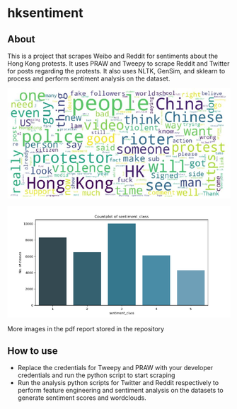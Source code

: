 # hksentiment

## About
This is a project that scrapes Weibo and Reddit for sentiments about the Hong Kong protests. It uses PRAW and Tweepy to scrape Reddit and Twitter for posts regarding the protests. It also uses NLTK, GenSim, and sklearn to process and perform sentiment analysis on the dataset.

![Word Cloud Image](https://github.com/samueltan97/hksentiment/blob/master/wordcloud.JPG)

![Sentiment Score Image](https://github.com/samueltan97/hksentiment/blob/master/sentiment_score.png)

More images in the pdf report stored in the repository

## How to use
* Replace the credentials for Tweepy and PRAW with your developer credentials and run the python script to start scraping 
* Run the analysis python scripts for Twitter and Reddit respectively to perform feature engineering and sentiment analysis on the datasets to generate sentiment scores and wordclouds.



